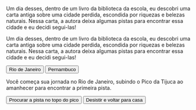 <!DOCTYPE html>
<html lang="pt-br">
<head>
    <meta charset="UTF-8">
    <meta name="viewport" content="width=device-width, initial-scale=1.0">
    <title>Theo superação e conquistas</title>
</head>
<body>
    <main>
        <div>
           <p>Um dia desses, dentro de um livro da biblioteca da escola, eu descobri uma carta antiga sobre uma cidade perdida, escondida por riquezas e belezas naturais. Nessa carta, a autora deixa algumas pistas para encontrar essa cidade e eu decidi segui-las!</p>
           <main>
            <div class="passo ativo" id="passo-0">
                <p>Um dia desses, dentro de um livro da biblioteca da escola, eu descobri uma carta antiga sobre uma cidade perdida, escondida por riquezas e belezas naturais. Nessa carta, a autora deixa algumas pistas para encontrar essa cidade e eu decidi segui-las!</p>
                <button class="btn-proximo" data-proximo="1">Rio de Janeiro</button>
                <button class="btn-proximo" data-proximo="2">Pernambuco</button>
            </div>
            <div class="passo" id="passo-1">
                <p>Você começa sua jornada no Rio de Janeiro, subindo o Pico da Tijuca ao amanhecer para encontrar a primeira pista.</p>
                <button class="btn-proximo" data-proximo="3">Procurar a pista no topo do pico</button>
                <button class="btn-proximo" data-proximo="4">Desistir e voltar para casa</button>
            </div>
            </main>
        </div>
  </main>

</body>
</html>
